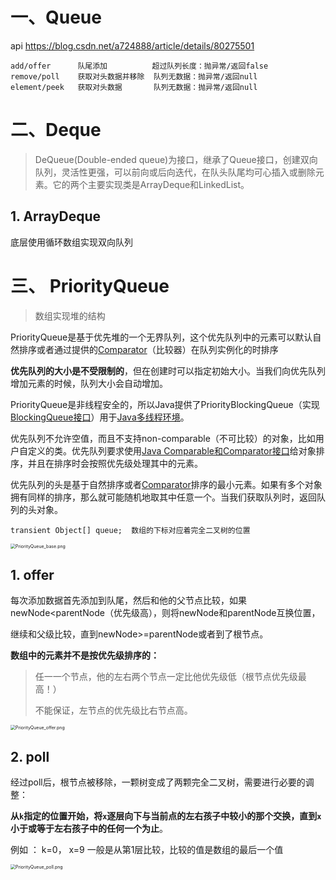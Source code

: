 # 一、Queue

api   https://blog.csdn.net/a724888/article/details/80275501

```
add/offer      队尾添加          超过队列长度：抛异常/返回false
remove/poll    获取对头数据并移除  队列无数据：抛异常/返回null
element/peek   获取对头数据       队列无数据：抛异常/返回null
```

# 二、Deque

> DeQueue(Double-ended queue)为接口，继承了Queue接口，创建双向队列，灵活性更强，可以前向或后向迭代，在队头队尾均可心插入或删除元素。它的两个主要实现类是ArrayDeque和LinkedList。

## 1. ArrayDeque

底层使用循环数组实现双向队列

# 三、 PriorityQueue

> 数组实现堆的结构

PriorityQueue是基于优先堆的一个无界队列，这个优先队列中的元素可以默认自然排序或者通过提供的[Comparator](http://www.journaldev.com/780/java-comparable-and-comparator-example-to-sort-objects)（比较器）在队列实例化的时排序

**优先队列的大小是不受限制的**，但在创建时可以指定初始大小。当我们向优先队列增加元素的时候，队列大小会自动增加。

PriorityQueue是非线程安全的，所以Java提供了PriorityBlockingQueue（实现[BlockingQueue接口](http://www.journaldev.com/1034/java-blockingqueue-example-implementing-producer-consumer-problem)）用于[Java多线程环境](http://www.journaldev.com/1079/java-thread-tutorial)。

优先队列不允许空值，而且不支持non-comparable（不可比较）的对象，比如用户自定义的类。优先队列要求使用[Java Comparable和Comparator接口](http://www.journaldev.com/780/java-comparable-and-comparator-example-to-sort-objects)给对象排序，并且在排序时会按照优先级处理其中的元素。

优先队列的头是基于自然排序或者[Comparator](http://www.journaldev.com/780/java-comparable-and-comparator-example-to-sort-objects)排序的最小元素。如果有多个对象拥有同样的排序，那么就可能随机地取其中任意一个。当我们获取队列时，返回队列的头对象。



```
transient Object[] queue;  数组的下标对应着完全二叉树的位置
```

<img src="D:\myself\springboot-example\文档\typora\images\queue01.png" alt="PriorityQueue_base.png" style="zoom:50%;" />

## 1. offer

每次添加数据首先添加到队尾，然后和他的父节点比较，如果newNode<parentNode（优先级高），则将newNode和parentNode互换位置，

继续和父级比较，直到newNode>=parentNode或者到了根节点。

**数组中的元素并不是按优先级排序的：**

>任一一个节点，他的左右两个节点一定比他优先级低（根节点优先级最高！）
>
>不能保证，左节点的优先级比右节点高。



<img src="D:\myself\springboot-example\文档\typora\images\queue02.png" alt="PriorityQueue_offer.png" style="zoom:50%;" />

## 2. poll

经过poll后，根节点被移除，一颗树变成了两颗完全二叉树，需要进行必要的调整：

**从`k`指定的位置开始，将`x`逐层向下与当前点的左右孩子中较小的那个交换，直到`x`小于或等于左右孩子中的任何一个为止**。

例如 ： k=0， x=9 一般是从第1层比较，比较的值是数组的最后一个值



<img src="D:\myself\springboot-example\文档\typora\images\queue03.png" alt="PriorityQueue_poll.png" style="zoom:50%;" />

